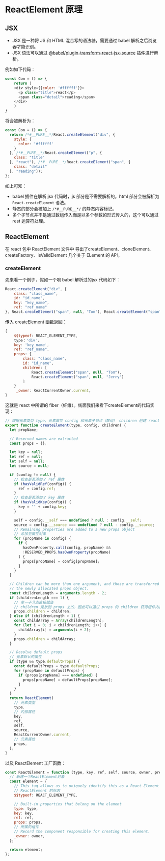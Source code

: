 # ReactElement 原理

## JSX

- JSX 是一种将 JS 和 HTML 混合写的语法糖，需要通过 babel 解析之后浏览器才能识别。
- JSX 语法可以通过 [@babel/plugin-transform-react-jsx-source](https://babeljs.io/docs/en/babel-plugin-transform-react-jsx-source) 插件进行解析。

例如如下代码：

```js
const Con = () => {
	return (
    <div style={{color: '#ffffff'}}>
      <p class="title">react</p>
      <span class="detail">reading</span>
    </div>
    )
}
```

将会被解析为：

```js
const Con = () => {
  return /*#__PURE__*/React.createElement("div", {
    style: {
      color: '#ffffff'
    }
  }, /*#__PURE__*/React.createElement("p", {
    class: "title"
  }, "react"), /*#__PURE__*/React.createElement("span", {
    class: "detail"
  }, "reading"));
};
```

如上可知：

- babel 插件在解析 jsx 代码时，js 部分是不需要解析的，html 部分会被解析为 `React.createElement` 语法。
- 静态的部分会被加上 `/*#__PURE__*/` 的静态内容标记。
- 多个子节点并不是通过数组传入而是以多个参数的形式传入的，这个可以通过 rest 运算符处理。

## ReactElement

在 react 包中 ReactElement 文件中 导出了createElement、cloneElement、createFactory、isValidElement 几个关于 ELement 的 API。

### createElement

先来看一个例子，假如一个呗 babel 解析过的jsx 代码如下：

```js
React.createElement("div", {
    class: "class_name",
    id: "id_name",
    key: "key_name",
    ref: "ref_name"
}, React.createElement("span", null, "Tom"), React.createElement("span", null, "Jerry"));
```

传入 createElement 函数返回：

```js
{
    $$typeof: REACT_ELEMENT_TYPE,
    type：'div'，
    key: 'key_name',
    ref: "ref_name",
    props: {
        class: "class_name",
        id: "id_name",
        children: [
            React.createElement("span", null, "Tom"),
            React.createElement("span", null, "Jerry")
        ]
    }
     _owner: ReactCurrentOwner.current,
}
```

这就是 react 中所谓的 fiber（纤维）。线面我们来看下createElement的代码实现：

```js
// 根据元素类型 type，元素属性 config 和元素子节点（数组） children 创建 react 元素
export function createElement(type, config, children) {
  let propName;

  // Reserved names are extracted
  const props = {};

  let key = null;
  let ref = null;
  let self = null;
  let source = null;

  if (config != null) {
    // 检查是否添加了 ref 属性
    if (hasValidRef(config)) {
      ref = config.ref;
    }
    // 检查是否添加了 key 属性
    if (hasValidKey(config)) {
      key = '' + config.key;
    }

    self = config.__self === undefined ? null : config.__self;
    source = config.__source === undefined ? null : config.__source;
    // Remaining properties are added to a new props object
    // 添加至属性对象
    for (propName in config) {
      if (
        hasOwnProperty.call(config, propName) &&
        !RESERVED_PROPS.hasOwnProperty(propName)
      ) {
        props[propName] = config[propName];
      }
    }
  }

  // Children can be more than one argument, and those are transferred onto
  // the newly allocated props object.
  const childrenLength = arguments.length - 2;
  if (childrenLength === 1) {
    // 单一子节点直接赋值
    // children 是放到 props 上的，因此可以通过 props 的 children 获得组件内部内容
    props.children = children;
  } else if (childrenLength > 1) {
    const childArray = Array(childrenLength);
    for (let i = 0; i < childrenLength; i++) {
      childArray[i] = arguments[i + 2];
    }
    props.children = childArray;
  }

  // Resolve default props
  // 元素默认的属性
  if (type && type.defaultProps) {
    const defaultProps = type.defaultProps;
    for (propName in defaultProps) {
      if (props[propName] === undefined) {
        props[propName] = defaultProps[propName];
      }
    }
  }
  return ReactElement(
    // 元素类型
    type,
    // 内部属性
    key,
    ref,
    self,
    source,
    ReactCurrentOwner.current,
    // 元素属性
    props,
  );
}
```

以及 ReactElement 工厂函数：

```js
const ReactElement = function (type, key, ref, self, source, owner, props) {
  // 新建一个ReactElement对象
  const element = {
    // This tag allows us to uniquely identify this as a React Element
    // ReactElement 的标志
    $$typeof: REACT_ELEMENT_TYPE,

    // Built-in properties that belong on the element
    type: type,
    key: key,
    ref: ref,
    props: props,
    // 所属的组件
    // Record the component responsible for creating this element.
    _owner: owner,
  };

  return element;
};
```


